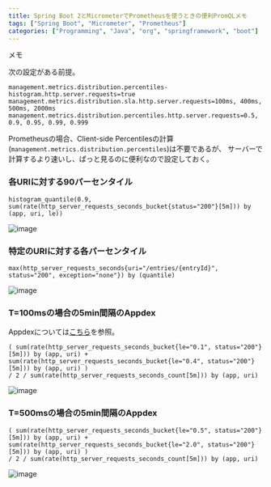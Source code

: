 ```yaml
---
title: Spring Boot 2とMicrometerでPrometheusを使うときの便利PromQLメモ
tags: ["Spring Boot", "Micrometer", "Prometheus"]
categories: ["Programming", "Java", "org", "springframework", "boot"]
---
```


メモ

次の設定がある前提。

``` properties
management.metrics.distribution.percentiles-histogram.http.server.requests=true
management.metrics.distribution.sla.http.server.requests=100ms, 400ms, 500ms, 2000ms
management.metrics.distribution.percentiles.http.server.requests=0.5, 0.9, 0.95, 0.99, 0.999
```

Prometheusの場合、Client-side Percentilesの計算(`management.metrics.distribution.percentiles`)は不要であるが、
サーバーで計算するより速いし、ぱっと見るのに便利なので設定しておく。

### 各URIに対する90パーセンタイル

```
histogram_quantile(0.9, sum(rate(http_server_requests_seconds_bucket{status="200"}[5m])) by (app, uri, le))
```

![image](https://user-images.githubusercontent.com/106908/37652499-13648ae0-2c7f-11e8-8afd-633d1e32635a.png)

### 特定のURIに対する各パーセンタイル

```
max(http_server_requests_seconds{uri="/entries/{entryId}", status="200", exception="none"}) by (quantile)
```

![image](https://user-images.githubusercontent.com/106908/37652522-2a997fa4-2c7f-11e8-9baf-2bef9d5b8099.png)

### T=100msの場合の5min間隔のAppdex

Appdexについては[こちら](https://docs.newrelic.com/docs/apm/new-relic-apm/apdex/apdex-measuring-user-satisfaction)を参照。

```
( sum(rate(http_server_requests_seconds_bucket{le="0.1", status="200"}[5m])) by (app, uri) + sum(rate(http_server_requests_seconds_bucket{le="0.4", status="200"}[5m])) by (app, uri) )
/ 2 / sum(rate(http_server_requests_seconds_count[5m])) by (app, uri)
```

![image](https://user-images.githubusercontent.com/106908/37652561-4663917a-2c7f-11e8-81bf-a4bf0ba3e933.png)

### T=500msの場合の5min間隔のAppdex

```
( sum(rate(http_server_requests_seconds_bucket{le="0.5", status="200"}[5m])) by (app, uri) + sum(rate(http_server_requests_seconds_bucket{le="2.0", status="200"}[5m])) by (app, uri) )
/ 2 / sum(rate(http_server_requests_seconds_count[5m])) by (app, uri)
```

![image](https://user-images.githubusercontent.com/106908/37652597-61575f48-2c7f-11e8-8ff2-8df946324a87.png)
